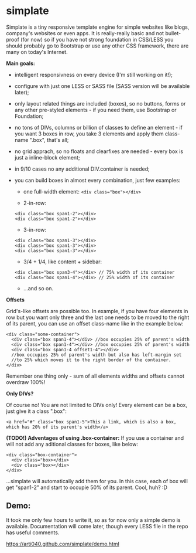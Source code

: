 
simplate
========

Simplate is a tiny responsive template engine for simple websites like blogs, company's websites or even apps.
It is really-really basic and not bullet-proof (for now) so if you have not strong foundation in CSS/LESS you should probably go to Bootstrap or use any other CSS framework, there are many on today's Internet.

**Main goals:**
  - intelligent responsivness on every device (I'm still working on it!);
  - configure with just one LESS or SASS file (SASS version will be available later);
  - only layout related things are included (boxes), so no buttons, forms or any other pre-styled elements - if you need them, use Bootstrap or Foundation;
  - no tons of DIVs, columns or billion of classes to define an element - if you want 3 boxes in row, you take 3 elements and apply them class-name ".box", that's all;
  - no grid apprach, so no floats and clearfixes are needed - every box is just a inline-block element;
  - in 9/10 cases no any additional DIV.container is needed;
  - you can build boxes in almost every combination, just few examples:
    * one full-width element:
    ```<div class="box"></div>```
    
    * 2-in-row:
    ```
    <div class="box span1-2"></div>
    <div class="box span1-2"></div>
    ```
    
    * 3-in-row:
    ```
    <div class="box span1-3"></div>
    <div class="box span1-3"></div>
    <div class="box span1-3"></div>
    ```
    
    * 3/4 + 1/4, like content + sidebar:
    ```
    <div class="box span3-4"></div> // 75% width of its container
    <div class="box span1-4"></div> // 25% width of its container
    ```
    
    * ...and so on. 


**Offsets**

Grid's-like offsets are possible too. In example, if you have four elements in row but you want only three and the last one needs to be moved to the right of its parent, you can use an offset class-name like in the example below:
```
<div class="some-container">
  <div class="box span1-4"></div> //box occupies 25% of parent's width
  <div class="box span1-4"></div> //box occupies 25% of parent's width
  <div class="box span1-4 offset1-4"></div> 
  //box occupies 25% of parent's width but also has left-margin set 
  //to 25% which moves it to the right border of the container.
</div>
```
Remember one thing only - sum of all elements widths and offsets cannot overdraw 100%!


**Only DIVs?**

Of course no! You are not limited to DIVs only! Every element can be a box, just give it a class ".box":
```
<a href="#" class="box span1-5">This a link, which is also a box, which has 20% of its parent's width</a>
```

**(TODO!) Adventages of using .box-container:**
If you use a container and will not add any aditional classes for boxes, like below:
```
<div class="box-container">
  <div class="box></div>
  <div class="box></div>
</div>
```

...simplate will automatically add them for you. In this case, each of box will get "span1-2" and start to occupie 50% of its parent. Cool, huh? :D


Demo:
-----
It took me only few hours to write it, so as for now only a simple demo is available. Documentation will come later, though every LESS file in the repo has useful comments.

https://arti040.github.com/simplate/demo.html

